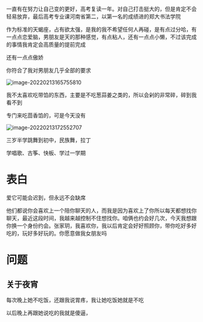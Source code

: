 一直有在努力让自己变的更好，高考复读一年。对自己打击挺大的，但是肯定不会轻易放弃，最后高考专业课河南省第二，以第一名的成绩进的郑大书法学院



作为标准的天蝎座，占有欲太强，是我的我不希望任何人再碰，是有点过分哈，有一点点恋爱脑，男朋友是天的那种感觉，有点粘人，还有一点点小懒，不过该完成的事情我肯定会高质量的提前完成



还有一点点傲娇





你符合了我对男朋友几乎全部的要求



![image-20220213165755810](https://gitee.com/jobim/blogimage/raw/master/img/20220213165755.png)





我不太喜欢吃带馅的东西，主要是不吃葱蒜姜之类的，所以会剁的非常碎，碎到我看不到

专门来吃茴香馅的，可是今天没有

![image-20220213172552707](https://gitee.com/jobim/blogimage/raw/master/img/20220213172552.png)





三岁半学跳舞到初中，民族舞，拉丁

学唱歌、古筝、快板、学过一学期





# 表白



爱它可能会迟到，但永远不会缺席







他们都说你会喜欢上一个陪你聊天的人，而我是因为喜欢上了你所以每天都想找你聊天，最近这段时间，我越来越控制不住想找你。咱俩也约会好几次，今天我想跟你换一个身份约会。张家玥，我喜欢你，我以后肯定会好好照顾你，带你吃好多好吃的，玩好多好玩的。你愿意做我女朋友吗





# 问题



## 关于夜宵

每次晚上她不吃饭，还跟我说胃疼，我让她吃饭她就是不吃



以后晚上再跟她说吃的我就是傻逼，







